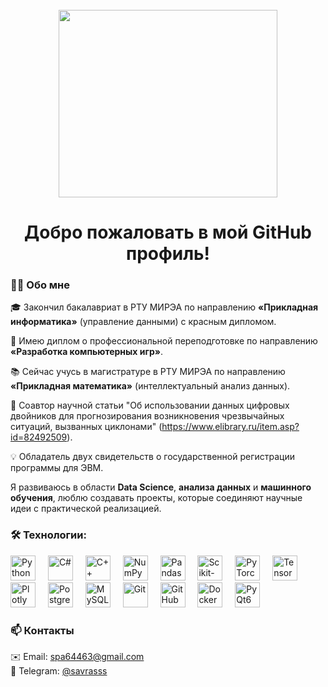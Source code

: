 <br clear="both">

<div align="center">
  <img height="300" width="350" src="baby-yoda-mandalorian.gif"  />
</div>

###

<h1 align="center">Добро пожаловать в мой GitHub профиль!</h1>

###

<h3 align="left">👩‍💻 Обо мне</h3>

<p align="left">
🎓 Закончил бакалавриат в РТУ МИРЭА по направлению <b>«Прикладная информатика»</b> (управление данными) с красным дипломом.  

📜 Имею диплом о профессиональной переподготовке по направлению <b>«Разработка компьютерных игр»</b>.  

📚 Сейчас учусь в магистратуре в РТУ МИРЭА по направлению <b>«Прикладная математика»</b> (интеллектуальный анализ данных).  

📝 Соавтор научной статьи "Об использовании данных цифровых двойников для прогнозирования возникновения чрезвычайных ситуаций, вызванных циклонами" (https://www.elibrary.ru/item.asp?id=82492509).  

💡 Обладатель двух свидетельств о государственной регистрации программы для ЭВМ.  

Я развиваюсь в области <b>Data Science</b>, <b>анализа данных</b> и <b>машинного обучения</b>, люблю создавать проекты, которые соединяют научные идеи с практической реализацией.
</p>

### <h3 align="left">🛠 Технологии:</h3>

<div align="left">

<!-- Основные языки -->
<img src="https://skillicons.dev/icons?i=py" height="40" alt="Python" />
<img width="12" />
<img src="https://skillicons.dev/icons?i=cs" height="40" alt="C#" />
<img width="12" />
<img src="https://skillicons.dev/icons?i=cpp" height="40" alt="C++" />

<!-- Data Science -->
<img width="12" />
<img src="https://cdn.simpleicons.org/numpy/013243" height="40" alt="NumPy" />
<img width="12" />
<img src="https://cdn.simpleicons.org/pandas/150458" height="40" alt="Pandas" />
<img width="12" />
<img src="https://cdn.simpleicons.org/scikitlearn/F7931E" height="40" alt="Scikit-learn" />
<img width="12" />
<img src="https://cdn.simpleicons.org/pytorch/EE4C2C" height="40" alt="PyTorch" />
<img width="12" />
<img src="https://cdn.simpleicons.org/tensorflow/FF6F00" height="40" alt="TensorFlow" />
<img width="12" />
<img src="https://cdn.simpleicons.org/plotly/3F4F75" height="40" alt="Plotly" />

<!-- Базы данных -->
<img width="12" />
<img src="https://skillicons.dev/icons?i=postgres" height="40" alt="PostgreSQL" />
<img width="12" />
<img src="https://skillicons.dev/icons?i=mysql" height="40" alt="MySQL" />

<!-- Инфраструктура -->
<img width="12" />
<img src="https://skillicons.dev/icons?i=git" height="40" alt="Git" />
<img width="12" />
<img src="https://skillicons.dev/icons?i=github" height="40" alt="GitHub" />
<img width="12" />
<img src="https://skillicons.dev/icons?i=docker" height="40" alt="Docker" />

<!-- Визуализация и GUI -->
<img width="12" />
<img src="https://cdn.simpleicons.org/qt/41CD52" height="40" alt="PyQt6" />

</div>

<h3 align="left">📫 Контакты</h3>

<p align="left">
✉️ Email: <a href="mailto:spa64463@gmail.com">spa64463@gmail.com</a><br>
💬 Telegram: <a href="https://t.me/savrasss">@savrasss</a><br>
</p>

